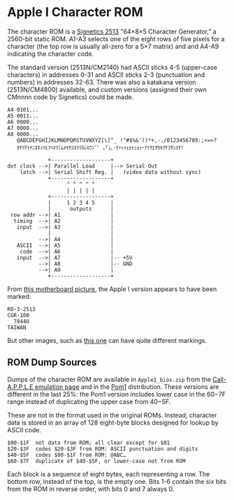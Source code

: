 Apple I Character ROM
=====================

The character ROM is a [Signetics 2513][2513] "64×8×5 Character
Generator," a 2560-bit static ROM. A1-A3 selects one of the eight rows
of five pixels for a character (the top row is usually all-zero for a
5×7 matrix) and and A4-A9 indicating the character code.

The standard version (2513N/CM2140) had ASCII sticks 4-5 (upper-case
characters) in addresses 0-31 and ASCII sticks 2-3 (punctuation and
numbers) in addresses 32-63. There was also a katakana version
(2513N/CM4800) available, and custom versions (assigned their own
CMnnnn code by Signetics) could be made.

    A4 0101...
    A5 0011...
    A6 0000...
    A7 0000...
    A8 0000...
       @ABCDEFGHIJKLMNOPQRSTUVWXYZ[\]^_ !"#$%&'()*+,-./0123456789:;<=>?
       ﾀﾁﾂﾃﾄﾅﾆﾇﾈﾉﾊﾋﾌﾍﾎﾏﾐﾑﾒﾓﾔﾕﾖﾗﾘﾙﾚﾛﾜﾝﾞﾟ ｡｢｣､･ｦｧｨｩｪｫｬｭｮｯｰｱｲｳｴｵｶｷｸｹｺｻｼｽｾｿ

                 +-------------------+
    dot clock -->| Parallel Load     |--> Serial Out
        latch -->| Serial Shift Reg. |   (video data without sync)
                 +-------------------+
                       ^ ^ ^ ^ ^
                       | | | | |
                 +-------------------+
                 |     1 2 3 4 5     |
                 |      outputs      |
     row addr -->| A1                |
      timing  -->| A2                |
       input  -->| A3                |
                 |                   |
              -->| A4                |
       ASCII  -->| A5                |
        code  -->| A6                |
       input  -->| A7                |-- +5V
              -->| A8                |-- GND
              -->| A9                |
                 +-------------------+

From [this motherboard picture][mobopic1], the Apple I version appears
to have been marked:

    RO-3-2513
    CGR-100
      7844U
    TAIWAN

But other images, such as [this one][mobopic2] can have quite
different markings.


ROM Dump Sources
----------------

Dumps of the character ROM are available in `Apple1_bios.zip` from the
[Call-A.P.P.L.E emulation page][ca-emul] and in the [Pom1]
distribution. These versions are different in the last 25%: the Pom1
version includes lower case in the $60-$7F range instead of
duplicating the upper case from $40-$5F.

These are not in the format used in the original ROMs. Instead,
character data is stored in an array of 128 eight-byte blocks designed
for lookup by ASCII code.

    $00-$1F  not data from ROM; all clear except for $01
    $20-$3F  codes $20-$3F from ROM: ASCII punctuation and digits
    $40-$5F  codes $00-$1F from ROM: @ABC…
    $60-$7F  duplicate of $40-$5F, or lower-case not from ROM

Each block is a sequence of eight bytes, each representing a row. The
bottom row, instead of the top, is the empty one. Bits 1-6 contain the
six bits from the ROM in reverse order, with bits 0 and 7 always 0.



<!-------------------------------------------------------------------->
[2513]: https://www.applefritter.com/files/signetics2513.pdf
[2513b]: https://www.datasheetarchive.com/pdf/download.php?id=5065adad5e4757ac90073038091de3931e7380&type=M&term=2513
[ca-emul]: https://www.callapple.org/soft/ap1/emul.html
[mobopic1]: https://pccdn.perfectchannel.com/christies/live/images/item/TSN11675/5944434/original/CSK_11675_0018.jpg
[mobopic2]: https://www.christies.com/img/LotImages/2017/NYR/2017_NYR_14376_0378_002(a_working_apple-1_personal_computer_palo_alto_1976).jpg
[pom1]: http://pom1.sourceforge.net/
